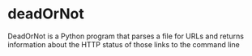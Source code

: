 # deadOrNot
DeadOrNot is a Python program that parses a file for URLs and returns information about the HTTP status of those links to the command line 
